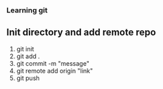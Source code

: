 ### Learning git

## Init directory and add remote repo

1. git init
2. git add .
3. git commit -m "message"
4. git remote add origin "link"
5. git push